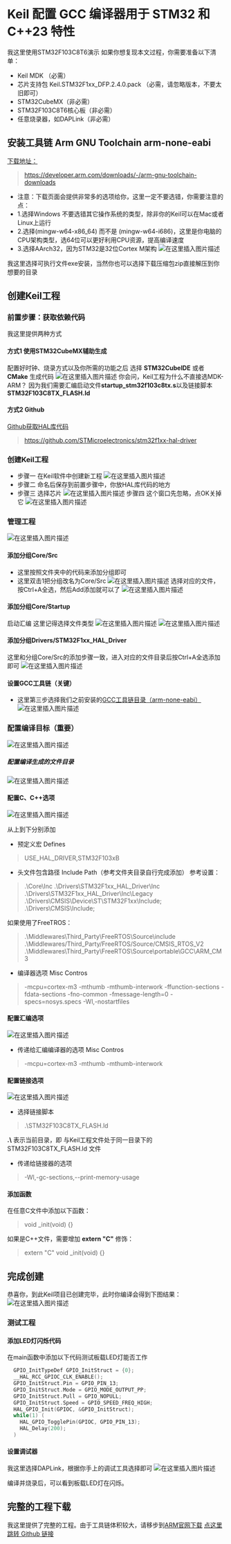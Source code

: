 # Keil 配置 GCC 编译器用于 STM32 和 C++23 特性

我这里使用STM32F103C8T6演示
如果你想复现本文过程，你需要准备以下清单：
* Keil MDK （必需）
* 芯片支持包 Keil.STM32F1xx_DFP.2.4.0.pack （必需，请忽略版本，不要太旧即可）
* STM32CubeMX（非必需）
* STM32F103C8T6核心板（非必需）
* 任意烧录器，如DAPLink（非必需）

##  <span id="Toolchain">安装工具链 Arm GNU Toolchain arm-none-eabi </span>
[下载地址：](https://developer.arm.com/downloads/-/arm-gnu-toolchain-downloads)
> https://developer.arm.com/downloads/-/arm-gnu-toolchain-downloads
* 注意：下载页面会提供非常多的选项给你，这里一定不要选错，你需要注意的点：
* 1.选择Windows 不要选错其它操作系统的类型，除非你的Keil可以在Mac或者Linux上运行
* 2.选择(mingw-w64-x86_64) 而不是 (mingw-w64-i686)，这里是你电脑的CPU架构类型，选64位可以更好利用CPU资源，提高编译速度
* 3.选择AArch32，因为STM32是32位Cortex M架构
![在这里插入图片描述](https://i-blog.csdnimg.cn/direct/d7a7bd14981c49f1943373033df20ade.png)

我这里选择可执行文件exe安装，当然你也可以选择下载压缩包zip直接解压到你想要的目录



## 创建Keil工程
### 前置步骤：获取依赖代码
我这里提供两种方式
#### 方式1 使用STM32CubeMX辅助生成
配置好时钟、烧录方式以及你所需的功能之后
选择 **STM32CubeIDE** 或者 **CMake** 生成代码
![在这里插入图片描述](https://i-blog.csdnimg.cn/direct/8481dc366bae438db6102b92668b23bd.png)
你会问，Keil工程为什么不直接选MDK-ARM？
因为我们需要汇编启动文件**startup_stm32f103c8tx.s**以及链接脚本**STM32F103C8TX_FLASH.ld**
#### 方式2 Github
[Github获取HAL库代码](https://github.com/STMicroelectronics/stm32f1xx-hal-driver)
> https://github.com/STMicroelectronics/stm32f1xx-hal-driver
> 
### 创建Keil工程
* 步骤一 在Keil软件中创建新工程
![在这里插入图片描述](https://i-blog.csdnimg.cn/direct/5bffe7f22acf4adb9bcf23f02b8ba713.png)
* 步骤二 命名后保存到前置步骤中，你放HAL库代码的地方
* 步骤三 选择芯片
![在这里插入图片描述](https://i-blog.csdnimg.cn/direct/fe5376e94915450b8ee1c4d0cd33516e.png)
步骤四 这个窗口先忽略，点OK关掉它
![在这里插入图片描述](https://i-blog.csdnimg.cn/direct/2367eb7fd9dd4625804906e100b0889f.png)
### 管理工程
![在这里插入图片描述](https://i-blog.csdnimg.cn/direct/3f199b813bd94081801fa2064fc119a1.png)
#### 添加分组Core/Src
* 这里按照文件夹中的代码来添加分组即可
* 这里双击1把分组改名为Core/Src
![在这里插入图片描述](https://i-blog.csdnimg.cn/direct/31d9f8a6d8de476f966e129a6f1c28a0.png)
选择对应的文件，按Ctrl+A全选，然后Add添加就可以了
![在这里插入图片描述](https://i-blog.csdnimg.cn/direct/c7b72b8b6b4b49d683693f98b0b905c8.png)
#### 添加分组Core/Startup
启动汇编
这里记得选择文件类型
![在这里插入图片描述](https://i-blog.csdnimg.cn/direct/560c0bb31861425ba415b07c151ebad5.png)
![在这里插入图片描述](https://i-blog.csdnimg.cn/direct/d2bdc7a2e65c42799483fab24147116d.png)
#### 添加分组Drivers/STM32F1xx_HAL_Driver
这里和分组Core/Src的添加步骤一致，进入对应的文件目录后按Ctrl+A全选添加即可
![在这里插入图片描述](https://i-blog.csdnimg.cn/direct/430491628f3940b08a0f0963d2992606.png)
#### 设置GCC工具链（关键）
* 这里第三步选择我们之前安装的[GCC工具链目录（arm-none-eabi）](#Toolchain)
![在这里插入图片描述](https://i-blog.csdnimg.cn/direct/283c34288d124170af5cf2d190e26740.png)

### 配置编译目标（重要）
![在这里插入图片描述](https://i-blog.csdnimg.cn/direct/ae65169aef9948b4a458c5443297b8b4.png)
##### 配置编译生成的文件目录
![在这里插入图片描述](https://i-blog.csdnimg.cn/direct/5c731bd8b4f74750a30fac52536fdebf.png)

#### 配置C、C++选项

![在这里插入图片描述](https://i-blog.csdnimg.cn/direct/3dc66e0dce6c481b9915e7840ce247b3.png)

从上到下分别添加
* 预定义宏 Defines
> USE_HAL_DRIVER,STM32F103xB
* 头文件包含路径 Include Path（参考文件夹目录自行完成添加）
参考设置：
> .\Core\Inc
> .\Drivers\STM32F1xx_HAL_Driver\Inc
> .\Drivers\STM32F1xx_HAL_Driver\Inc\Legacy
> .\Drivers\CMSIS\Device\ST\STM32F1xx\Include;
> .\Drivers\CMSIS\Include;

如果使用了FreeTROS：

> .\Middlewares\Third_Party\FreeRTOS\Source\include
> .\Middlewares/Third_Party/FreeRTOS/Source/CMSIS_RTOS_V2
> .\Middlewares\Third_Party\FreeRTOS\Source\portable\GCC\ARM_CM3

* 编译器选项 Misc Contros
>  -mcpu=cortex-m3 -mthumb -mthumb-interwork -ffunction-sections -fdata-sections -fno-common -fmessage-length=0 -specs=nosys.specs -Wl,-nostartfiles
>  
#### 配置汇编选项
![在这里插入图片描述](https://i-blog.csdnimg.cn/direct/5ce68b898b30423fb8afcd1a9c37e709.png)

* 传递给汇编编译器的选项 Misc Contros
> -mcpu=cortex-m3 -mthumb -mthumb-interwork


#### 配置链接选项

![在这里插入图片描述](https://i-blog.csdnimg.cn/direct/e64ce669e5b14efebcbda4e6ba08bc31.png)
* 选择链接脚本
> .\STM32F103C8TX_FLASH.ld

**.\\** 表示当前目录，即 与Keil工程文件处于同一目录下的 STM32F103C8TX_FLASH.ld 文件

* 传递给链接器的选项
> -Wl,-gc-sections,--print-memory-usage
#### 添加函数
在任意C文件中添加以下函数：
> void _init(void) {}

如果是C++文件，需要增加 **extern "C"**  修饰：
> extern "C" void _init(void) {}

## 完成创建
恭喜你，到此Keil项目已创建完毕，此时你编译会得到下图结果：
![在这里插入图片描述](https://i-blog.csdnimg.cn/direct/16dac0553e734c31abd22708345ea309.png)
### 测试工程
#### 添加LED灯闪烁代码
在main函数中添加以下代码测试板载LED灯能否工作
```C
  GPIO_InitTypeDef GPIO_InitStruct = {0};
  __HAL_RCC_GPIOC_CLK_ENABLE();
  GPIO_InitStruct.Pin = GPIO_PIN_13;
  GPIO_InitStruct.Mode = GPIO_MODE_OUTPUT_PP;
  GPIO_InitStruct.Pull = GPIO_NOPULL;
  GPIO_InitStruct.Speed = GPIO_SPEED_FREQ_HIGH;
  HAL_GPIO_Init(GPIOC, &GPIO_InitStruct);
  while(1) (
    HAL_GPIO_TogglePin(GPIOC, GPIO_PIN_13);
    HAL_Delay(200);
  )
```
#### 设置调试器
我这里选择DAPLink，根据你手上的调试工具选择即可
![在这里插入图片描述](https://i-blog.csdnimg.cn/direct/7e13b14489d34aeaaeaa1d2ab87d85af.png)

编译并烧录后，可以看到板载LED灯在闪烁。

## 完整的工程下载
我这里提供了完整的工程。由于工具链体积较大，请移步到[ARM官网下载](https://developer.arm.com/downloads/-/arm-gnu-toolchain-downloads)
[点这里跳转 Github 链接]()
